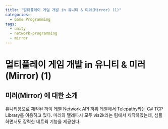 ```yaml
---
title: "멀티플레이 게임 개발 in 유니티 & 미러(Mirror) (1)"
categories:
  - Game Programming
tags:
  - unity
  - network-programming
  - mirror
---
```


# 멀티플레이 게임 개발 in 유니티 & 미러(Mirror) (1)

## 미러(Mirror) 에 대한 소개

유니티용으로 제작된 하이 레벨 Network API
하위 레벨에서 Telepathy라는 C# TCP Library를 이용하고 있다.
미러와 텔레파시 모두 vis2k라는 팀에서 제작하였는데, 심플하면서도 강력한 네트웍 기능을 제공한다.



